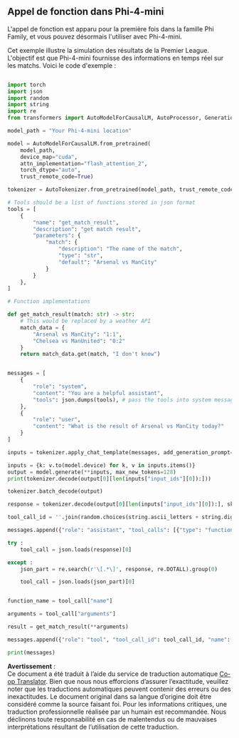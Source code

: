 <!--
CO_OP_TRANSLATOR_METADATA:
{
  "original_hash": "b7078bd9f16589c50139fbba8674de82",
  "translation_date": "2025-07-17T05:13:52+00:00",
  "source_file": "md/02.Application/07.FunctionCalling/Phi4/FunctionCallingBasic/README.md",
  "language_code": "fr"
}
-->
## **Appel de fonction dans Phi-4-mini**

L'appel de fonction est apparu pour la première fois dans la famille Phi Family, et vous pouvez désormais l'utiliser avec Phi-4-mini.

Cet exemple illustre la simulation des résultats de la Premier League. L'objectif est que Phi-4-mini fournisse des informations en temps réel sur les matchs. Voici le code d'exemple :



```python

import torch
import json
import random
import string
import re
from transformers import AutoModelForCausalLM, AutoProcessor, GenerationConfig,pipeline,AutoTokenizer

model_path = "Your Phi-4-mini location"

model = AutoModelForCausalLM.from_pretrained(
    model_path,
    device_map="cuda",
    attn_implementation="flash_attention_2",
    torch_dtype="auto",
    trust_remote_code=True)

tokenizer = AutoTokenizer.from_pretrained(model_path, trust_remote_code=True)

# Tools should be a list of functions stored in json format
tools = [
    {
        "name": "get_match_result",
        "description": "get match result",
        "parameters": {
            "match": {
                "description": "The name of the match",
                "type": "str",
                "default": "Arsenal vs ManCity"
            }
        }
    },
]

# Function implementations

def get_match_result(match: str) -> str:
    # This would be replaced by a weather API
    match_data = {
        "Arsenal vs ManCity": "1:1",
        "Chelsea vs ManUnited": "0:2"
    }
    return match_data.get(match, "I don't know")


messages = [
    {
        "role": "system",
        "content": "You are a helpful assistant",
        "tools": json.dumps(tools), # pass the tools into system message using tools argument
    },
    {
        "role": "user",
        "content": "What is the result of Arsenal vs ManCity today?"
    }
]

inputs = tokenizer.apply_chat_template(messages, add_generation_prompt=True, return_dict=True, return_tensors="pt")

inputs = {k: v.to(model.device) for k, v in inputs.items()}
output = model.generate(**inputs, max_new_tokens=128)
print(tokenizer.decode(output[0][len(inputs["input_ids"][0]):]))

tokenizer.batch_decode(output)

response = tokenizer.decode(output[0][len(inputs["input_ids"][0]):], skip_special_tokens=True)

tool_call_id = ''.join(random.choices(string.ascii_letters + string.digits, k=9))

messages.append({"role": "assistant", "tool_calls": [{"type": "function", "id": tool_call_id, "function": response}]})

try :
    tool_call = json.loads(response)[0]

except :
    json_part = re.search(r'\[.*\]', response, re.DOTALL).group(0)

    tool_call = json.loads(json_part)[0]


function_name = tool_call["name"]   

arguments = tool_call["arguments"]

result = get_match_result(**arguments) 

messages.append({"role": "tool", "tool_call_id": tool_call_id, "name": "get_match_result", "content": str(result)})

print(messages)

```

**Avertissement** :  
Ce document a été traduit à l’aide du service de traduction automatique [Co-op Translator](https://github.com/Azure/co-op-translator). Bien que nous nous efforcions d’assurer l’exactitude, veuillez noter que les traductions automatiques peuvent contenir des erreurs ou des inexactitudes. Le document original dans sa langue d’origine doit être considéré comme la source faisant foi. Pour les informations critiques, une traduction professionnelle réalisée par un humain est recommandée. Nous déclinons toute responsabilité en cas de malentendus ou de mauvaises interprétations résultant de l’utilisation de cette traduction.